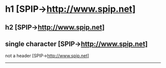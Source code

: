 h1 [SPIP->http://www.spip.net]
==

h2 [SPIP->http://www.spip.net]
--

single character [SPIP->http://www.spip.net]
-

not a header [SPIP->http://www.spip.net]

------------